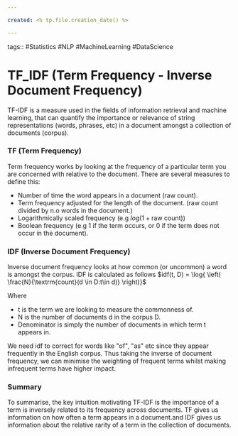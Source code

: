 ```yaml
---

created: <% tp.file.creation_date() %>

---
```

tags:: #Statistics #NLP #MachineLearning #DataScience 

# TF_IDF (Term Frequency - Inverse Document Frequency)

TF-IDF is a measure used in the fields of information retrieval and machine learning, that can quantify the importance or relevance of string representations (words, phrases, etc) in a document amongst a collection of documents (corpus).

### TF (Term Frequency)
Term frequency works by looking at the frequency of a particular term you are concerned with relative to the document. There are several measures to define this:
- Number of time the word appears in a document (raw count).
- Term frequency adjusted for the length of the document. (raw count divided by n.o words in the document.)
- Logarithmically scaled frequency (e.g $log(1+\textrm{raw count})$)
- Boolean frequency (e.g 1 if the term occurs, or 0 if the term does not occur in the document).

### IDF (Inverse Document Frequency)

Inverse document frequency looks at how common (or uncommon) a word is amongst the corpus. IDF is calculated as follows
$idf(t, D)  = \log{ \left( \frac{N}{\textrm{count}(d \in D:t\in d)} \right)}$

Where
- t is the term we are looking to measure the commonness of.
- N is the number of documents d in the corpus D.
- Denominator is simply the number of documents in which term t appears in.

We need idf to correct for words like "of", "as" etc since they appear frequently in the English corpus. Thus taking the inverse of document frequency, we can minimise the weighting of frequent terms whilst making infrequent terms have higher impact.

### Summary
To summarise, the key intuition motivating TF-IDF is the importance of a term is inversely related to its frequency across documents. 
TF gives us information on how often a term appears in a document.and IDF gives us information about the relative rarity of a term in the collection of documents.